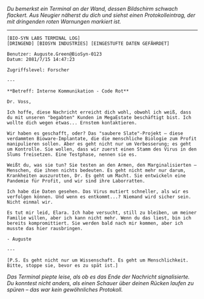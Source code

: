 _Du bemerkst ein Terminal an der Wand, dessen Bildschirm schwach flackert. Aus Neugier näherst du dich und siehst einen Protokolleintrag, der mit dringenden roten Warnungen markiert ist._

---

```
[BIO-SYN LABS TERMINAL LOG]
[DRINGEND] [BIOSYN INDUSTRIES] [EINGESTUFTE DATEN GEFÄHRDET]

Benutzer: Auguste.Green@BioSyn-0123
Datum: 2081/7/15 14:47:23

Zugriffslevel: Forscher

---

**Betreff: Interne Kommunikation - Code Rot**

Dr. Voss,

Ich hoffe, diese Nachricht erreicht dich wohl, obwohl ich weiß, dass du mit unseren "begabten" Kunden im MegaEstate beschäftigt bist. Ich wollte dich wegen etwas... Ernstem kontaktieren.

Wir haben es geschafft, oder? Das "saubere Slate"-Projekt – diese verdammten Bioware-Implantate, die die menschliche Biologie zum Profit manipulieren sollen. Aber es geht nicht nur um Verbesserung; es geht um Kontrolle. Sie wollen, dass wir zuerst einen Stamm des Virus in den Slums freisetzen. Eine Testphase, nennen sie es.

Weißt du, was sie tun? Sie testen an den Armen, den Marginalisierten – Menschen, die ihnen nichts bedeuten. Es geht nicht mehr nur darum, Krankheiten auszurotten, Dr. Es geht um Macht. Sie entwickeln eine Pandemie für Profit, und wir sind ihre Laborratten.

Ich habe die Daten gesehen. Das Virus mutiert schneller, als wir es verfolgen können. Und wenn es entkommt...? Niemand wird sicher sein. Nicht einmal wir.

Es tut mir leid, Elara. Ich habe versucht, still zu bleiben, um meiner Familie willen, aber ich kann nicht mehr. Wenn du das liest, bin ich bereits kompromittiert. Sie werden bald nach mir kommen, aber ich musste das hier rausbringen.

- Auguste

---

[P.S. Es geht nicht nur um Wissenschaft. Es geht um Menschlichkeit. Bitte, stoppe sie, bevor es zu spät ist.]

```

_Das Terminal piepte leise, als ob es das Ende der Nachricht signalisierte. Du konntest nicht anders, als einen Schauer über deinen Rücken laufen zu spüren – das war kein gewöhnliches Protokoll._
